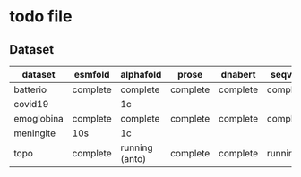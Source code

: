 # todo file

## Dataset

| dataset           | esmfold       | alphafold         | prose             | dnabert       | seqvec     | rep           |
|---------          |-----------    |-------            |-------            |-------------- |------------|-------------- |
| batterio          | complete      | complete          | complete          | complete      | complete   |               |
| covid19           |               | 1c                |                   |               |            |               |
| emoglobina        | complete      | complete          | complete          | complete      | complete   |
| meningite         | 10s           | 1c                |                   |               |            |               |
| topo              | complete      | running (anto)    | complete          | complete      | running    |               |
